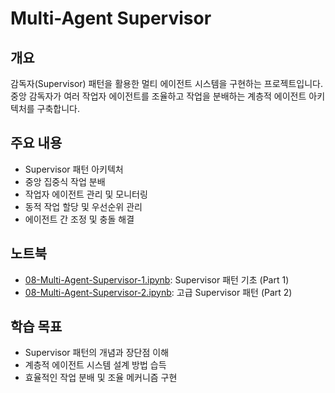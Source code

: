 # Multi-Agent Supervisor

## 개요

감독자(Supervisor) 패턴을 활용한 멀티 에이전트 시스템을 구현하는 프로젝트입니다. 중앙 감독자가 여러 작업자 에이전트를 조율하고 작업을 분배하는 계층적 에이전트 아키텍처를 구축합니다.

## 주요 내용

- Supervisor 패턴 아키텍처
- 중앙 집중식 작업 분배
- 작업자 에이전트 관리 및 모니터링
- 동적 작업 할당 및 우선순위 관리
- 에이전트 간 조정 및 충돌 해결

## 노트북

- [08-Multi-Agent-Supervisor-1.ipynb](./08-Multi-Agent-Supervisor-1.ipynb): Supervisor 패턴 기초 (Part 1)
- [08-Multi-Agent-Supervisor-2.ipynb](./08-Multi-Agent-Supervisor-2.ipynb): 고급 Supervisor 패턴 (Part 2)

## 학습 목표

- Supervisor 패턴의 개념과 장단점 이해
- 계층적 에이전트 시스템 설계 방법 습득
- 효율적인 작업 분배 및 조율 메커니즘 구현
